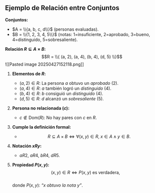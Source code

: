 ## Ejemplo de Relación entre Conjuntos  
**Conjuntos:**  
- $A = \\{a, b, c, d\\}$ (personas evaluadas).  
- $B = \\{1, 2, 3, 4, 5\\}$ (notas: $1$=insuficiente, $2$=aprobado, $3$=bueno, $4$=distinguido, $5$=sobresaliente).  

**Relación $R \subseteq A \times B$:**  
$$R = \\{ (a, 2), (a, 4), (b, 4), (d, 5) \\}$$  ![[Pasted image 20250427152118.png]]

1. **Elementos de $R$:**  
   - $(a, 2) \in R$: La persona $a$ obtuvo un *aprobado* ($2$).  
   - $(a, 4) \in R$: $a$ también logró un *distinguido* ($4$).  
   - $(b, 4) \in R$: $b$ consiguió un *distinguido* ($4$).  
   - $(d, 5) \in R$: $d$ alcanzó un *sobresaliente* ($5$).  

2. **Persona no relacionada ($c$):**  
   - $c \notin \text{Dom}(R)$: No hay pares con $c$ en $R$.  

3. **Cumple la definición formal:**  
   - $$R \subseteq A \times B \iff \forall (x, y) \in R, \; x \in A \land y \in B.$$  

4. **Notación $xRy$:**  
   - $aR2$, $aR4$, $bR4$, $dR5$.  

5. **Propiedad $P(x, y)$:**  
   $$(x, y) \in R \iff P(x, y) \text{ es verdadera},$$  
   donde $P(x, y)$: *“$x$ obtuvo la nota $y$”*.  
